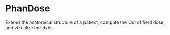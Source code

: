 # PhanDose

Extend the anatomical structure of a patient, compute the Out of field dose, and vizualize the dvhs

